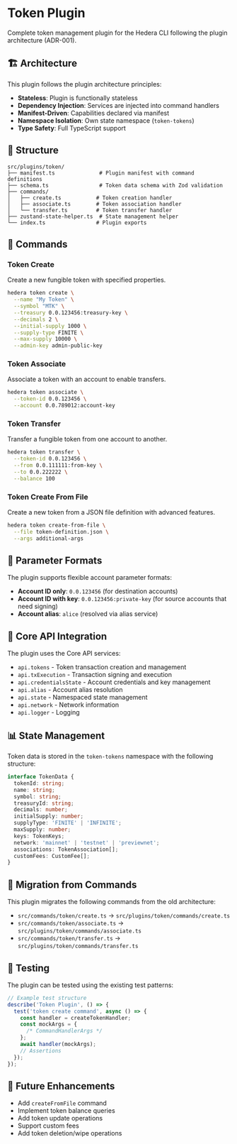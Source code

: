 # Token Plugin

Complete token management plugin for the Hedera CLI following the plugin architecture (ADR-001).

## 🏗️ Architecture

This plugin follows the plugin architecture principles:

- **Stateless**: Plugin is functionally stateless
- **Dependency Injection**: Services are injected into command handlers
- **Manifest-Driven**: Capabilities declared via manifest
- **Namespace Isolation**: Own state namespace (`token-tokens`)
- **Type Safety**: Full TypeScript support

## 📁 Structure

```
src/plugins/token/
├── manifest.ts              # Plugin manifest with command definitions
├── schema.ts                # Token data schema with Zod validation
├── commands/
│   ├── create.ts           # Token creation handler
│   ├── associate.ts        # Token association handler
│   └── transfer.ts         # Token transfer handler
├── zustand-state-helper.ts  # State management helper
└── index.ts                # Plugin exports
```

## 🚀 Commands

### Token Create

Create a new fungible token with specified properties.

```bash
hedera token create \
  --name "My Token" \
  --symbol "MTK" \
  --treasury 0.0.123456:treasury-key \
  --decimals 2 \
  --initial-supply 1000 \
  --supply-type FINITE \
  --max-supply 10000 \
  --admin-key admin-public-key
```

### Token Associate

Associate a token with an account to enable transfers.

```bash
hedera token associate \
  --token-id 0.0.123456 \
  --account 0.0.789012:account-key
```

### Token Transfer

Transfer a fungible token from one account to another.

```bash
hedera token transfer \
  --token-id 0.0.123456 \
  --from 0.0.111111:from-key \
  --to 0.0.222222 \
  --balance 100
```

### Token Create From File

Create a new token from a JSON file definition with advanced features.

```bash
hedera token create-from-file \
  --file token-definition.json \
  --args additional-args
```

## 📝 Parameter Formats

The plugin supports flexible account parameter formats:

- **Account ID only**: `0.0.123456` (for destination accounts)
- **Account ID with key**: `0.0.123456:private-key` (for source accounts that need signing)
- **Account alias**: `alice` (resolved via alias service)

## 🔧 Core API Integration

The plugin uses the Core API services:

- `api.tokens` - Token transaction creation and management
- `api.txExecution` - Transaction signing and execution
- `api.credentialsState` - Account credentials and key management
- `api.alias` - Account alias resolution
- `api.state` - Namespaced state management
- `api.network` - Network information
- `api.logger` - Logging

## 📊 State Management

Token data is stored in the `token-tokens` namespace with the following structure:

```typescript
interface TokenData {
  tokenId: string;
  name: string;
  symbol: string;
  treasuryId: string;
  decimals: number;
  initialSupply: number;
  supplyType: 'FINITE' | 'INFINITE';
  maxSupply: number;
  keys: TokenKeys;
  network: 'mainnet' | 'testnet' | 'previewnet';
  associations: TokenAssociation[];
  customFees: CustomFee[];
}
```

## 🔄 Migration from Commands

This plugin migrates the following commands from the old architecture:

- `src/commands/token/create.ts` → `src/plugins/token/commands/create.ts`
- `src/commands/token/associate.ts` → `src/plugins/token/commands/associate.ts`
- `src/commands/token/transfer.ts` → `src/plugins/token/commands/transfer.ts`

## 🧪 Testing

The plugin can be tested using the existing test patterns:

```typescript
// Example test structure
describe('Token Plugin', () => {
  test('token create command', async () => {
    const handler = createTokenHandler;
    const mockArgs = {
      /* CommandHandlerArgs */
    };
    await handler(mockArgs);
    // Assertions
  });
});
```

## 🔮 Future Enhancements

- Add `createFromFile` command
- Implement token balance queries
- Add token update operations
- Support custom fees
- Add token deletion/wipe operations
